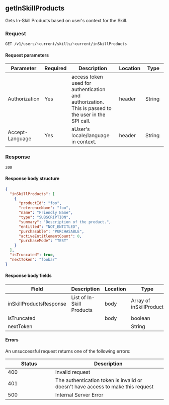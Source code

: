 ## getInSkillProducts

Gets In-Skill Products based on user's context for the Skill.

### Request

`GET /v1/users/~current/skills/~current/inSkillProducts`

#### Request parameters

<table>
  <colgroup>
    <col width="20%" />
    <col width="15%" />
    <col width="35%" />
    <col width="15%" />
    <col width="15%" />
  </colgroup>
  <thead>
    <tr>
      <th>Parameter</th>
      <th>Required</th>
      <th>Description</th>
      <th>Location</th>
      <th>Type</th>
    </tr>
  </thead>
  <tbody>
    <tr>
      <td markdown="span">Authorization</td>
      <td markdown="span">Yes</td>
      <td markdown="span">access token used for authentication and authorization. This is passed to the user in the SPI call.</td>
      <td markdown="span">header</td>
      <td markdown="span">String</td>
    </tr>
    <tr>
      <td markdown="span">Accept-Language</td>
      <td markdown="span">Yes</td>
      <td markdown="span">aUser's locale/language in context.</td>
      <td markdown="span">header</td>
      <td markdown="span">String</td>
    </tr>
  </tbody>
</table>

### Response

`200`

#### Response body structure

```json
{
  "inSkillProducts": [
    {
      "productId": "foo",
      "referenceName": "foo",
      "name": "Friendly Name",
      "type": "SUBSCRIPTION",
      "summary": "Description of the product.",
      "entitled": "NOT_ENTITLED",
      "purchasable": "PURCHASABLE",
      "activeEntitlementCount": 0,
      "purchaseMode": "TEST"
    }
  ],
  "isTruncated": true,
  "nextToken": "foobar"
}
```

#### Response body fields

<table>
  <colgroup>
    <col width="25%" />
    <col width="45%" />
    <col width="15%" />
    <col width="15%" />
  </colgroup>
  <thead>
    <tr>
      <th>Field</th>
      <th>Description</th>
      <th>Location</th>
      <th>Type</th>
    </tr>
  </thead>
  <tbody>
    <tr>
      <td markdown="span">inSkillProductsResponse</td>
      <td markdown="span">List of In-Skill Products</td>
      <td markdown="span">body</td>
      <td markdown="span">Array of inSkillProduct</td>
    </tr>
    <tr>
      <td markdown="span">isTruncated</td>
      <td markdown="span"></td>
      <td markdown="span">body</td>
      <td markdown="span">boolean</td>
    </tr>
      <tr>
      <td markdown="span">nextToken</td>
      <td markdown="span"></td>
      <td markdown="span"></td>
      <td markdown="span">String</td>
    </tr>
  </tbody>
</table>

#### Errors

An unsuccessful request returns one of the following errors:

<table>
  <colgroup>
    <col width="30%" />
    <col width="70%" />
  </colgroup>
  <thead>
    <tr>
      <th>Status</th>
      <th>Description</th>
    </tr>
  </thead>
  <tbody>
    <tr>
      <td markdown="span">400</td>
      <td markdown="span">Invalid request</td>
    </tr>
        <tr>
      <td markdown="span">401</td>
      <td markdown="span">The authentication token is invalid or doesn't have access to make this request</td>
    </tr>
        <tr>
      <td markdown="span">500</td>
      <td markdown="span">Internal Server Error</td>
    </tr>
  </tbody>
</table>
